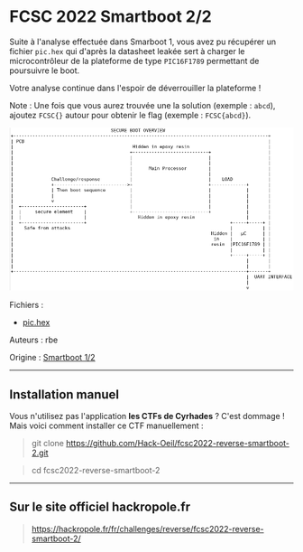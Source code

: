 # FCSC 2022 Smartboot 2/2

Suite à l'analyse effectuée dans Smarboot 1, vous avez pu récupérer un fichier ```pic.hex``` qui d'après la datasheet leakée sert à charger le microcontrôleur de la plateforme de type ```PIC16F1789``` permettant de poursuivre le boot.

Votre analyse continue dans l'espoir de déverrouiller la plateforme !

Note : Une fois que vous aurez trouvée une la solution (exemple : ```abcd```), ajoutez ```FCSC{}``` autour pour obtenir le flag (exemple : ```FCSC{abcd}```).

![schema.png](schema.png)


Fichiers :
- [pic.hex](https://hackropole.fr/filer/fcsc2022-hardware-smartboot-1/public_filer/capture1.vcd.7z)


Auteurs : rbe

Origine : [Smartboot 1/2](https://hackropole.fr/fr/challenges/reverse/fcsc2022-reverse-smartboot-2/)



-----------

## Installation manuel
Vous n'utilisez pas l'application **les CTFs de Cyrhades** ? C'est dommage !
Mais voici comment installer ce CTF manuellement :

> git clone https://github.com/Hack-Oeil/fcsc2022-reverse-smartboot-2.git

> cd fcsc2022-reverse-smartboot-2


-----------

## Sur le site officiel hackropole.fr
> https://hackropole.fr/fr/challenges/reverse/fcsc2022-reverse-smartboot-2/